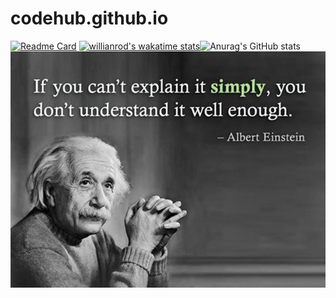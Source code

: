 # codehub.github.io
[![Readme Card](https://github-readme-stats.vercel.app/api/pin/?username=rusevrosen&repo=github-readme-stats)](https://github.com/rusevrosen/github-readme-stats)
[![willianrod's wakatime stats](https://github-readme-stats.vercel.app/api/wakatime?rusevrosen=willianrod&layout=compact)](https://github.com/rusevrosen/github-readme-stats)![Anurag's GitHub stats](https://github-readme-stats.vercel.app/api?username=rusevrosen&show_icons=true&theme=radical)
![Quote](https://github.com/rusevrosen/codehub.github.io/blob/main/Quote_Albert_Einstein.jpg)
